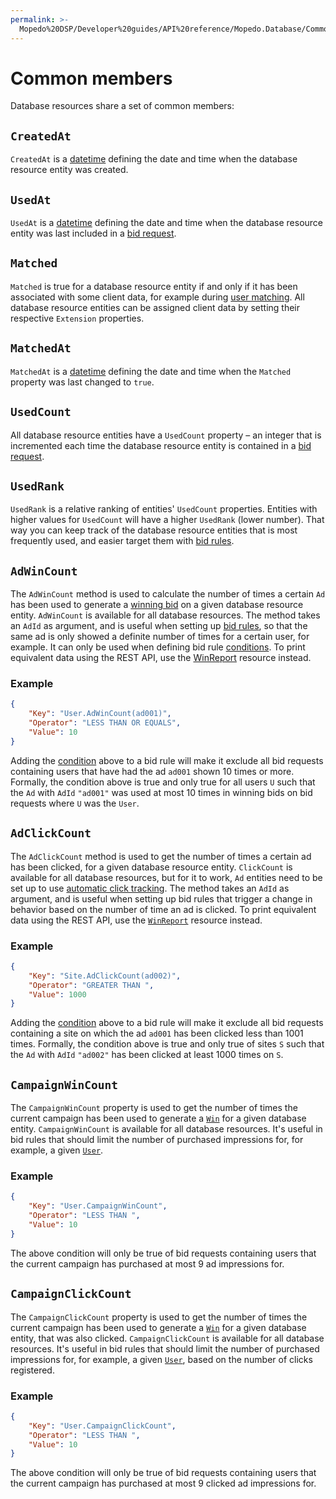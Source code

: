 ```yaml
---
permalink: >-
  Mopedo%20DSP/Developer%20guides/API%20reference/Mopedo.Database/Common%20properties/
---
```


# Common members

Database resources share a set of common members:

## `CreatedAt`

`CreatedAt` is a [datetime](../../Datetime) defining the date and time when the database resource entity was created.

## `UsedAt`

`UsedAt` is a [datetime](../../Datetime) defining the date and time when the database resource entity was last included in a [bid request](../BidRequest).

## `Matched`

`Matched` is true for a database resource entity if and only if it has been associated with some client data, for example during [user matching](../../../../Feature%20guides/User%20matching). All database resource entities can be assigned client data by setting their respective `Extension` properties.

## `MatchedAt`

`MatchedAt` is a [datetime](../../Datetime) defining the date and time when the `Matched` property was last changed to `true`.

## `UsedCount`

All database resource entities have a `UsedCount` property – an integer that is incremented each time the database resource entity is contained in a [bid request](../BidRequest).

## `UsedRank`

`UsedRank` is a relative ranking of entities' `UsedCount` properties. Entities with higher values for `UsedCount` will have a higher `UsedRank` (lower number). That way you can keep track of the database resource entities that is most frequently used, and easier target them with [bid rules](../../Mopedo.Bidding/Campaign#bidrule).

## `AdWinCount`

The `AdWinCount` method is used to calculate the number of times a certain `Ad` has been used to generate a [winning bid](../Win) on a given database resource entity. `AdWinCount` is available for all database resources. The method takes an `AdId` as argument, and is useful when setting up [bid rules](../../Mopedo.Bidding/Campaign#bidrule), so that the same ad is only showed a definite number of times for a certain user, for example. It can only be used when defining bid rule [conditions](../../Mopedo.Bidding/Campaign#condition). To print equivalent data using the REST API, use the [WinReport](../../Mopedo.Reporting/WinReport) resource instead.

### Example

```json
{
    "Key": "User.AdWinCount(ad001)",
    "Operator": "LESS THAN OR EQUALS",
    "Value": 10
}
```

Adding the [condition](../../Mopedo.Bidding/Campaign#condition) above to a bid rule will make it exclude all bid requests containing users that have had the ad `ad001` shown 10 times or more. Formally, the condition above is true and only true for all users `U` such that the `Ad` with `AdId` `"ad001"` was used at most 10 times in winning bids on bid requests where `U` was the `User`.

## `AdClickCount`

The `AdClickCount` method is used to get the number of times a certain ad has been clicked, for a given database resource entity. `ClickCount` is available for all database resources, but for it to work, `Ad` entities need to be set up to use [automatic click tracking](../../Mopedo.Bidding/Click%20tracking). The method takes an `AdId` as argument, and is useful when setting up bid rules that trigger a change in behavior based on the number of time an ad is clicked. To print equivalent data using the REST API, use the [`WinReport`](../../Mopedo.Reporting/WinReport) resource instead.

### Example

```json
{
    "Key": "Site.AdClickCount(ad002)",
    "Operator": "GREATER THAN ",
    "Value": 1000
}
```

Adding the [condition](../../Mopedo.Bidding/Campaign#condition) above to a bid rule will make it exclude all bid requests containing a site on which the ad `ad001` has been clicked less than 1001 times. Formally, the condition above is true and only true of sites `S` such that the `Ad` with `AdId` `"ad002"` has been clicked at least 1000 times on `S`.

## `CampaignWinCount`

The `CampaignWinCount` property is used to get the number of times the current campaign has been used to generate a [`Win`](../Win) for a given database entity. `CampaignWinCount` is available for all database resources. It's useful in bid rules that should limit the number of purchased impressions for, for example, a given [`User`](../User).

### Example

```json
{
    "Key": "User.CampaignWinCount",
    "Operator": "LESS THAN ",
    "Value": 10
}
```

The above condition will only be true of bid requests containing users that the current campaign has purchased at most 9 ad impressions for.

## `CampaignClickCount`

The `CampaignClickCount` property is used to get the number of times the current campaign has been used to generate a [`Win`](../Win) for a given database entity, that was also clicked. `CampaignClickCount` is available for all database resources. It's useful in bid rules that should limit the number of purchased impressions for, for example, a given [`User`](../User), based on the number of clicks registered.

### Example

```json
{
    "Key": "User.CampaignClickCount",
    "Operator": "LESS THAN ",
    "Value": 10
}
```

The above condition will only be true of bid requests containing users that the current campaign has purchased at most 9 clicked ad impressions for.

